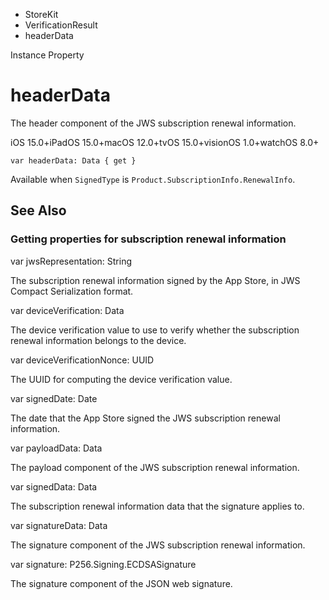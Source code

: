 

- StoreKit
- VerificationResult
-  headerData 

Instance Property

# headerData

The header component of the JWS subscription renewal information.

iOS 15.0+iPadOS 15.0+macOS 12.0+tvOS 15.0+visionOS 1.0+watchOS 8.0+

``` source
var headerData: Data { get }
```

Available when `SignedType` is `Product.SubscriptionInfo.RenewalInfo`.

## See Also

### Getting properties for subscription renewal information

var jwsRepresentation: String

The subscription renewal information signed by the App Store, in JWS Compact Serialization format.

var deviceVerification: Data

The device verification value to use to verify whether the subscription renewal information belongs to the device.

var deviceVerificationNonce: UUID

The UUID for computing the device verification value.

var signedDate: Date

The date that the App Store signed the JWS subscription renewal information.

var payloadData: Data

The payload component of the JWS subscription renewal information.

var signedData: Data

The subscription renewal information data that the signature applies to.

var signatureData: Data

The signature component of the JWS subscription renewal information.

var signature: P256.Signing.ECDSASignature

The signature component of the JSON web signature.

